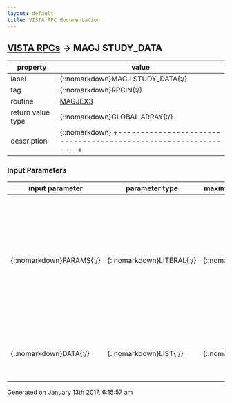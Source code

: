 ```yaml
---
layout: default
title: VISTA RPC documentation
---
```




## [VISTA RPCs](TableOfContent.md) &#8594; MAGJ STUDY_DATA 

 property | value 
--- | --- 
 label | {::nomarkdown}MAGJ STUDY_DATA{:/}
 tag | {::nomarkdown}RPCIN{:/}
 routine | [MAGJEX3](http://code.osehra.org/dox/Routine_MAGJEX3_source.html)
 return value type | {::nomarkdown}GLOBAL ARRAY{:/}
 description | {::nomarkdown}  +---------------------------------------------------------------+  | Property of the US Government.                                |  | No permission to copy or redistribute this software is given. |  | Use of unreleased versions of this software requires the user |  | to execute a written test agreement with the VistA Imaging    |  | Development Office of the Department of Veterans Affairs,     |  | telephone (301) 734-0100.                                     |  |                                                               |  | The Food and Drug Administration classifies this software as  |  | a medical device.  As such, it may not be changed in any way. |  | Modifications to this software may result in an adulterated   |  | medical device under 21CFR820, the use of which is considered |  | to be a violation of US Federal Statutes.                     |  +---------------------------------------------------------------+ This rpc is used to obtain various study and/or image data.  The datais stored in blocks of free-text (word-processing) in XML format createdby the Vistarad Client.Current data items include: Key Images; Presentation State data.{:/}

### Input Parameters

| input parameter | parameter type | maximum data length | required | description | 
| --- | --- | --- | --- | --- | 
| {::nomarkdown}PARAMS{:/} | {::nomarkdown}LITERAL{:/} | {::nomarkdown}120{:/} | {::nomarkdown}true{:/} | {::nomarkdown}TXID ^ DFN ^ DTI ^ CNI ^ RARPT ^ MAGIENTXID: Required; designates action to takeDFN...RARPT: standard Vistarad Exam Identifier string (keys to  RAD Exam file and Report file).MAGIEN: Image IEN to identify the exam (Image or Group ien OK){:/} | 
| {::nomarkdown}DATA{:/} | {::nomarkdown}LIST{:/} | {::nomarkdown}120{:/} |  | {::nomarkdown}List of image identifiers with optional Presentation State UIDsin format IMGIEN^PS_UID.{:/} | 




 Generated on January 13th 2017, 6:15:57 am